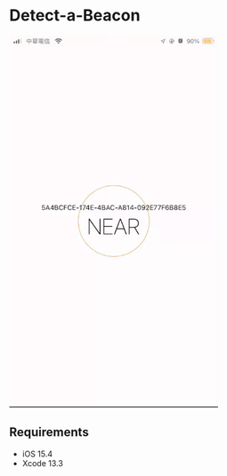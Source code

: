 # Detect-a-Beacon

<img src="Documentation/demo.gif" width="375" />

## Requirements
* iOS 15.4
* Xcode 13.3
